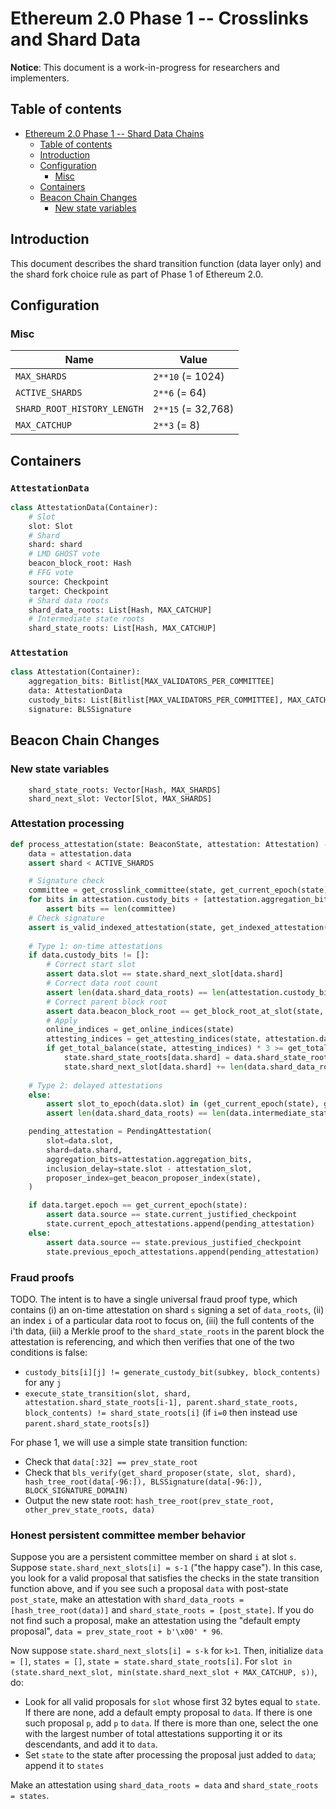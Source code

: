 # Ethereum 2.0 Phase 1 -- Crosslinks and Shard Data

**Notice**: This document is a work-in-progress for researchers and implementers.

## Table of contents

<!-- TOC -->

- [Ethereum 2.0 Phase 1 -- Shard Data Chains](#ethereum-20-phase-1----shard-data-chains)
    - [Table of contents](#table-of-contents)
    - [Introduction](#introduction)
    - [Configuration](#configuration)
        - [Misc](#misc)
    - [Containers](#containers)
    - [Beacon Chain Changes](#beacon-chain-changes)
        - [New state variables](#new-state-variables)

<!-- /TOC -->

## Introduction

This document describes the shard transition function (data layer only) and the shard fork choice rule as part of Phase 1 of Ethereum 2.0.

## Configuration

### Misc

| Name | Value |
| - | - |
| `MAX_SHARDS` | `2**10` (= 1024) |
| `ACTIVE_SHARDS` | `2**6` (= 64) |
| `SHARD_ROOT_HISTORY_LENGTH` | `2**15` (= 32,768) |
| `MAX_CATCHUP` | `2**3` (= 8) |

## Containers

### `AttestationData`

```python
class AttestationData(Container):
    # Slot
    slot: Slot
    # Shard
    shard: shard
    # LMD GHOST vote
    beacon_block_root: Hash
    # FFG vote
    source: Checkpoint
    target: Checkpoint
    # Shard data roots
    shard_data_roots: List[Hash, MAX_CATCHUP]
    # Intermediate state roots
    shard_state_roots: List[Hash, MAX_CATCHUP]
```

### `Attestation`

```python
class Attestation(Container):
    aggregation_bits: Bitlist[MAX_VALIDATORS_PER_COMMITTEE]
    data: AttestationData
    custody_bits: List[Bitlist[MAX_VALIDATORS_PER_COMMITTEE], MAX_CATCHUP]
    signature: BLSSignature
```

## Beacon Chain Changes

### New state variables

```
    shard_state_roots: Vector[Hash, MAX_SHARDS]
    shard_next_slot: Vector[Slot, MAX_SHARDS]
```

### Attestation processing

```python
def process_attestation(state: BeaconState, attestation: Attestation) -> None:
    data = attestation.data
    assert shard < ACTIVE_SHARDS

    # Signature check
    committee = get_crosslink_committee(state, get_current_epoch(state), data.shard)
    for bits in attestation.custody_bits + [attestation.aggregation_bits]:
        assert bits == len(committee)
    # Check signature
    assert is_valid_indexed_attestation(state, get_indexed_attestation(state, attestation))
    
    # Type 1: on-time attestations
    if data.custody_bits != []:
        # Correct start slot
        assert data.slot == state.shard_next_slot[data.shard]
        # Correct data root count
        assert len(data.shard_data_roots) == len(attestation.custody_bits) == len(data.shard_state_roots) == min(state.slot - data.slot, MAX_CATCHUP)
        # Correct parent block root
        assert data.beacon_block_root == get_block_root_at_slot(state, state.slot - 1)
        # Apply
        online_indices = get_online_indices(state)
        attesting_indices = get_attesting_indices(state, attestation.data, attestation.aggregation_bits).intersection(get_online_indices)
        if get_total_balance(state, attesting_indices) * 3 >= get_total_balance(state, online_indices) * 2:
            state.shard_state_roots[data.shard] = data.shard_state_roots[-1]
            state.shard_next_slot[data.shard] += len(data.shard_data_roots)
        
    # Type 2: delayed attestations
    else:
        assert slot_to_epoch(data.slot) in (get_current_epoch(state), get_previous_epoch(state))
        assert len(data.shard_data_roots) == len(data.intermediate_state_roots) == 0

    pending_attestation = PendingAttestation(
        slot=data.slot,
        shard=data.shard,
        aggregation_bits=attestation.aggregation_bits,
        inclusion_delay=state.slot - attestation_slot,
        proposer_index=get_beacon_proposer_index(state),
    )

    if data.target.epoch == get_current_epoch(state):
        assert data.source == state.current_justified_checkpoint
        state.current_epoch_attestations.append(pending_attestation)
    else:
        assert data.source == state.previous_justified_checkpoint
        state.previous_epoch_attestations.append(pending_attestation)
```

### Fraud proofs

TODO. The intent is to have a single universal fraud proof type, which contains (i) an on-time attestation on shard `s` signing a set of `data_roots`, (ii) an index `i` of a particular data root to focus on, (iii) the full contents of the i'th data, (iii) a Merkle proof to the `shard_state_roots` in the parent block the attestation is referencing, and which then verifies that one of the two conditions is false:

* `custody_bits[i][j] != generate_custody_bit(subkey, block_contents)` for any `j`
* `execute_state_transition(slot, shard, attestation.shard_state_roots[i-1], parent.shard_state_roots, block_contents) != shard_state_roots[i]` (if `i=0` then instead use `parent.shard_state_roots[s]`)

For phase 1, we will use a simple state transition function:

* Check that `data[:32] == prev_state_root`
* Check that `bls_verify(get_shard_proposer(state, slot, shard), hash_tree_root(data[-96:]), BLSSignature(data[-96:]), BLOCK_SIGNATURE_DOMAIN)`
* Output the new state root: `hash_tree_root(prev_state_root, other_prev_state_roots, data)`

### Honest persistent committee member behavior

Suppose you are a persistent committee member on shard `i` at slot `s`. Suppose `state.shard_next_slots[i] = s-1` ("the happy case"). In this case, you look for a valid proposal that satisfies the checks in the state transition function above, and if you see such a proposal `data` with post-state `post_state`, make an attestation with `shard_data_roots = [hash_tree_root(data)]` and `shard_state_roots = [post_state]`. If you do not find such a proposal, make an attestation using the "default empty proposal", `data = prev_state_root + b'\x00' * 96`.

Now suppose `state.shard_next_slots[i] = s-k` for `k>1`. Then, initialize `data = []`, `states = []`, `state = state.shard_state_roots[i]`. For `slot in (state.shard_next_slot, min(state.shard_next_slot + MAX_CATCHUP, s))`, do:

* Look for all valid proposals for `slot` whose first 32 bytes equal to `state`. If there are none, add a default empty proposal to `data`. If there is one such proposal `p`, add `p` to `data`. If there is more than one, select the one with the largest number of total attestations supporting it or its descendants, and add it to `data`.
* Set `state` to the state after processing the proposal just added to `data`; append it to `states`

Make an attestation using `shard_data_roots = data` and `shard_state_roots = states`.
